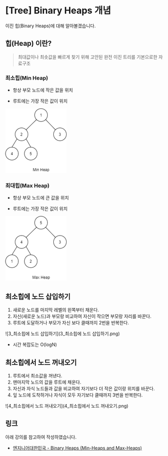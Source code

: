 # [Tree] Binary Heaps 개념

이진 힙(Binary Heaps)에 대해 알아볼겠습니다.



## 힙(Heap) 이란?

>    최대값이나 최솟값을 빠르게 찾기 위해 고안된 완전 이진 트리를 기본으로한 자료구조



### 최소힙(Min Heap)

* 항상 부모 노드에 작은 값을 위치

* 루트에는 가장 작은 값이 위치

![1_최소힙](1_최소힙.png)



### 최대힙(Max Heap)

* 항상 부모 노드에 큰 값을 위치

* 루트에는 가장 작은 값이 위치

![2_최대힙](2_최대힙.png)



## 최소힙에 노드 삽입하기

1. 새로운 노드를 마지막 레벨의 왼쪽부터 채운다.
2. 자신(새로운 노드)과 부모랑 비교하여 자신이 작으면 부모랑 자리를 바꾼다.
3. 루트에 도달하거나 부모가 자신 보다 클때까지 2번을 반복한다.



![3_최소힙에 노드 삽입하기](3_최소힙에 노드 삽입하기.png)

* 시간 복잡도는 O(logN)



## 최소힙에서 노드 꺼내오기

1. 루트에서 최소값을 꺼낸다.
2. 맨마지막 노드의 값을 루트에 채운다.
3. 자신과 자식 노드들과 값을 비교하여 자기보다 더 작은 값이랑 위치를 바꾼다.
4. 잎 노드에 도착하거나 자식이 모두 자기보다 클때까지 3번을 반복한다.



![4_최소힙에서 노드 꺼내오기](4_최소힙에서 노드 꺼내오기.png)



## 링크

아래 강의를 참고하여 작성하였습니다.

* [엔지니어대한민국 - Binary Heaps (Min-Heaps and Max-Heaps)](https://www.youtube.com/watch?v=jfwjyJvbbBI&list=PLjSkJdbr_gFY8VgactUs6_Jc9Ke8cPzZP&index=3) 











